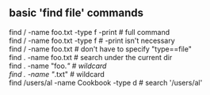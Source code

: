 
basic 'find file' commands
--------------------------
find / -name foo.txt -type f -print             # full command </br>
find / -name foo.txt -type f                    # -print isn't necessary </br>
find / -name foo.txt                            # don't have to specify "type==file" </br>
find . -name foo.txt                            # search under the current dir </br>
find . -name "foo.*"                            # wildcard </br>
find . -name "*.txt"                            # wildcard </br>
find /users/al -name Cookbook -type d           # search '/users/al' </br>
